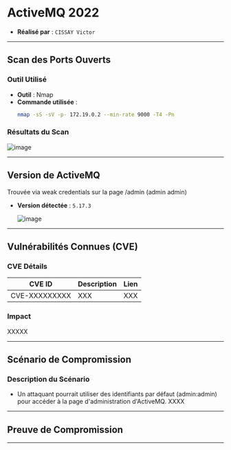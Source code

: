 # ActiveMQ 2022

- **Réalisé par** : `CISSAY Victor`

---

## Scan des Ports Ouverts

### Outil Utilisé
- **Outil** : Nmap
- **Commande utilisée** : 
  ```bash
  nmap -sS -sV -p- 172.19.0.2 --min-rate 9000 -T4 -Pn
  ```

### Résultats du Scan

![image](https://github.com/user-attachments/assets/de33dd29-7043-4162-9a1d-828ce5edb81e)

---

## Version de ActiveMQ

Trouvée via weak credentials sur la page /admin (admin admin)

- **Version détectée** : `5.17.3`

  ![image](https://github.com/user-attachments/assets/d6c672e0-17ec-44d7-9d3c-cf9e14ffbcaa)


---

## Vulnérabilités Connues (CVE)

### CVE Détails
| CVE ID          | Description                                                                                                                  | Lien                                                              |
|-----------------|------------------------------------------------------------------------------------------------------------------------------|-------------------------------------------------------------------|
| CVE-XXXXXXXXX   | XXX      | XXX |



### Impact
XXXXX

---

## Scénario de Compromission

### Description du Scénario
- Un attaquant pourrait utiliser des identifiants par défaut (admin:admin) pour accéder à la page d'administration d'ActiveMQ. XXXX

---

## Preuve de Compromission


---
